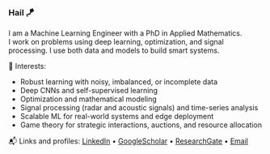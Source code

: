 ### Hail 🪁

I am a Machine Learning Engineer with a PhD in Applied Mathematics.  
I work on problems using deep learning, optimization, and signal processing. I use both data and models to build smart systems.

🧠 Interests:
- Robust learning with noisy, imbalanced, or incomplete data
- Deep CNNs and self-supervised learning
- Optimization and mathematical modeling
- Signal processing (radar and acoustic signals) and time-series analysis 
- Scalable ML for real-world systems and edge deployment
- Game theory for strategic interactions, auctions, and resource allocation

📬 Links and profiles:
[LinkedIn](https://no.linkedin.com/in/ahmet-pala-13v) • [GoogleScholar](https://scholar.google.com/citations?user=6SHnpaYAAAAJ&hl=en) • [ResearchGate](https://www.researchgate.net/profile/Ahmet-Pala-3) • [Email](mailto:ahmtpala13@gmail.com)


